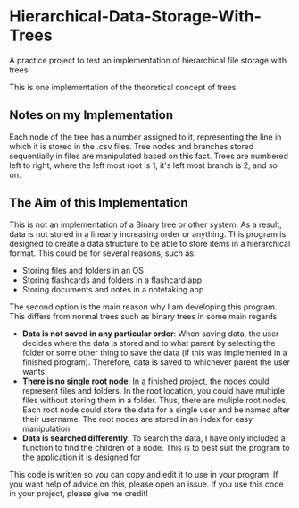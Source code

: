 # Hierarchical-Data-Storage-With-Trees
A practice project to test an implementation of hierarchical file storage with trees

This is one implementation of the theoretical concept of trees.

## Notes on my Implementation
Each node of the tree has a number assigned to it, representing the line in which it is stored in the .csv files. Tree nodes and branches stored sequentially in files are manipulated based on this fact. Trees are numbered left to right, where the left most root is 1, it's left most branch is 2, and so on. 

## The Aim of this Implementation
This is not an implementation of a Binary tree or other system. As a result, data is not stored in a linearly increasing order or anything. This program is designed to create a data structure to be able to store items in a hierarchical format. This could be for several reasons, such as:
* Storing files and folders in an OS
* Storing flashcards and folders in a flashcard app
* Storing documents and notes in a notetaking app

The second option is the main reason why I am developing this program. This differs from normal trees such as binary trees in some main regards:
* **Data is not saved in any particular order**: When saving data, the user decides where the data is stored and to what parent by selecting the folder or some other thing to save the data (if this was implemented in a finished program). Therefore, data is saved to whichever parent the user wants
* **There is no single root node**: In a finished project, the nodes could represent files and folders. In the root location, you could have multiple files without storing them in a folder. Thus, there are muliple root nodes. Each root node could store the data for a single user and be named after their username. The root nodes are stored in an index for easy manipulation
* **Data is searched differently**: To search the data, I have only included a function to find the children of a node. This is to best suit the program to the application it is designed for

This code is written so you can copy and edit it to use in your program. If you want help of advice on this, please open an issue. If you use this code in your project, please give me credit!
